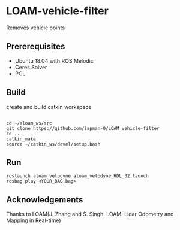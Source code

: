 # LOAM-vehicle-filter
Removes vehicle points

## Prererequisites

* Ubuntu 18.04 with ROS Melodic
* Ceres Solver
* PCL

## Build

create and build catkin workspace

```

cd ~/aloam_ws/src
git clone https://github.com/lapman-0/LOAM_vehicle-filter
cd ..
catkin_make
source ~/catkin_ws/devel/setup.bash

```

## Run

```
roslaunch aloam_velodyne aloam_velodyne_HDL_32.launch
rosbag play <YOUR_BAG.bag>

```
## Acknowledgements

Thanks to LOAM(J. Zhang and S. Singh. LOAM: Lidar Odometry and Mapping in Real-time)
